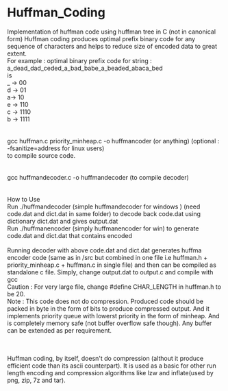# Huffman_Coding
Implementation of huffman code using huffman tree in C (not in canonical form)
Huffman coding produces optimal prefix binary code for any sequence of characters and helps to reduce size of encoded data to great extent.  
For example : optimal binary prefix code for string :  
 a_dead_dad_ceded_a_bad_babe_a_beaded_abaca_bed  
is <br> _ -> 00 <br> d -> 01 <br> a-> 10 <br> e -> 110 <br> c -> 1110 <br> b -> 1111 <br>
<br> 
<br>
gcc huffman.c priority_minheap.c -o huffmancoder (or anything) (optional : -fsanitize=address for linux users)<br>
to compile source code.
<br>
<br>
<br> gcc huffmandecoder.c -o huffmandecoder (to compile decoder)
<br>
<br>
<br> How to Use
<br> Run ./huffmandecoder (simple huffmandecoder for windows )  (need code.dat and dict.dat in same folder) to decode back code.dat using dictionary dict.dat and gives output.dat 
<br> Run ./huffmanencoder <filename> (simply huffmanencoder <filename> for win)   to generate code.dat and dict.dat that contains encoded <filename> 
 <br>
 <br> Running decoder with above code.dat and dict.dat generates huffma encoder code (same as in /src but combined in one file i.e huffman.h + priority_minheap.c + huffman.c in single file) and then can be compiled as standalone c file. Simply, change output.dat to output.c and compile with gcc
 <br>
 Caution : For very large file, change #define CHAR_LENGTH in huffman.h to be 20.
 <br>
Note : This code does not do compression. Produced code should be packed in byte in the form of bits to produce compressed output. And it implements priority queue with lowerst priority in the form of minheap. And is completely memory safe (not buffer overflow safe though). Any buffer can be extended as per requirement. 
 
 <br>
 <br>
 Huffman coding, by itself, doesn't do compression (althout it produce efficient code than its ascii counterpart). It is used as a basic for other run length encoding and compression algorithms like lzw and inflate(used by png, zip, 7z and tar).
